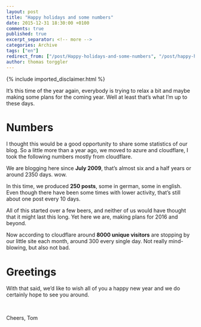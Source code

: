 ```yaml
---
layout: post
title: "Happy holidays and some numbers"
date: 2015-12-31 18:30:00 +0100
comments: true
published: true
excerpt_separator: <!-- more -->
categories: Archive
tags: ["en"]
redirect_from: ["/post/Happy-holidays-and-some-numbers", "/post/happy-holidays-and-some-numbers"]
author: thomas torggler
---
```

<!-- more -->
{% include imported_disclaimer.html %}
<p>It’s this time of the year again, everybody is trying to relax a bit and maybe making some plans for the coming year. Well at least that’s what I’m up to these days.</p> <h1>Numbers</h1> <p>I thought this would be a good opportunity to share some statistics of our blog. So a little more than a year ago, we moved to azure and cloudflare, I took the following numbers mostly from cloudflare.</p> <p>We are blogging here since <strong>July 2009</strong>, that’s almost six and a half years or around 2350 days. wow.</p> <p>In this time, we produced <strong>250 posts</strong>, some in german, some in english. Even though there have been some times with lower activity, that’s still about one post every 10 days.</p> <p>All of this started over a few beers, and neither of us would have thought that it might last this long. Yet here we are, making plans for 2016 and beyond.</p> <p>Now according to cloudflare around&nbsp;<strong>8000 unique visitors</strong> are stopping by our little site each month, around 300 every single day. Not really mind-blowing, but also not bad.</p> <h1>Greetings </h1> <p>With that said, we’d like to wish all of you a happy new year and we do certainly hope to see you around.</p> <p>&nbsp;</p> <p>Cheers, Tom</p>
